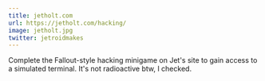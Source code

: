 ```yaml
---
title: jetholt.com
url: https://jetholt.com/hacking/
image: jetholt.jpg
twitter: jetroidmakes
---
```


Complete the Fallout-style hacking minigame on Jet's site to gain access to a simulated terminal. It's not radioactive btw, I checked.